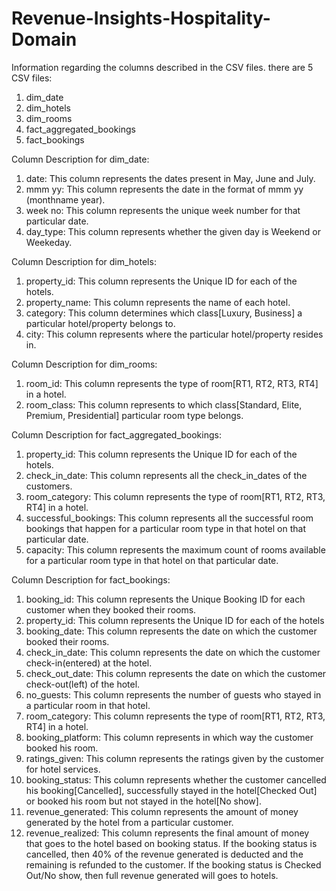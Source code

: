 # Revenue-Insights-Hospitality-Domain
Information regarding the columns described in the CSV files. there are 5 CSV files:
1. dim_date
2. dim_hotels
3. dim_rooms
4. fact_aggregated_bookings
5. fact_bookings


Column Description for dim_date:
1. date: This column represents the dates present in May, June and July.
2. mmm yy: This column represents the date in the format of mmm yy (monthname year).
3. week no: This column represents the unique week number for that particular date.
4. day_type: This column represents whether the given day is Weekend or Weekeday.



Column Description for dim_hotels:
1. property_id: This column represents the Unique ID for each of the hotels.
2. property_name: This column represents the name of each hotel.
3. category: This column determines which class[Luxury, Business] a particular hotel/property belongs to. 
4. city: This column represents where the particular hotel/property resides in.



Column Description for dim_rooms:
1. room_id: This column represents the type of room[RT1, RT2, RT3, RT4] in a hotel.
2. room_class: This column represents to which class[Standard, Elite, Premium, Presidential] particular room type belongs.


Column Description for fact_aggregated_bookings:
1. property_id: This column represents the Unique ID for each of the hotels.
2. check_in_date: This column represents all the check_in_dates of the customers.
3. room_category: This column represents the type of room[RT1, RT2, RT3, RT4] in a hotel.
4. successful_bookings: This column represents all the successful room bookings that happen for a particular room type in that hotel on that particular date.
5. capacity: This column represents the maximum count of rooms available for a particular room type in that hotel on that particular date.



Column Description for fact_bookings:
1. booking_id: This column represents the Unique Booking ID for each customer when they booked their rooms.
2. property_id: This column represents the Unique ID for each of the hotels
3. booking_date: This column represents the date on which the customer booked their rooms.
4. check_in_date: This column represents the date on which the customer check-in(entered) at the hotel.
5. check_out_date: This column represents the date on which the customer check-out(left) of the hotel.
6. no_guests: This column represents the number of guests who stayed in a particular room in that hotel.
7. room_category: This column represents the type of room[RT1, RT2, RT3, RT4] in a hotel.
8. booking_platform: This column represents in which way the customer booked his room.
9. ratings_given: This column represents the ratings given by the customer for hotel services.
10. booking_status: This column represents whether the customer cancelled his booking[Cancelled], successfully stayed in the hotel[Checked Out] or booked his room but not stayed in the hotel[No show].
11. revenue_generated: This column represents the amount of money generated by the hotel from a particular customer.
12. revenue_realized: This column represents the final amount of money that goes to the hotel based on booking status. If the booking status is cancelled, then 40% of the revenue generated is deducted and the remaining is refunded to the customer. If the booking status is Checked Out/No show, then full revenue generated will goes to hotels.
